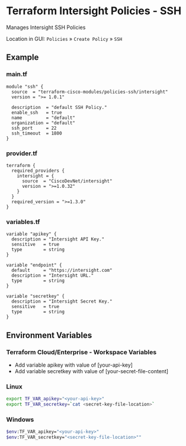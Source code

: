 <!-- BEGIN_TF_DOCS -->
# Terraform Intersight Policies - SSH
Manages Intersight SSH Policies

Location in GUI:
`Policies` » `Create Policy` » `SSH`

## Example

### main.tf
```hcl
module "ssh" {
  source  = "terraform-cisco-modules/policies-ssh/intersight"
  version = ">= 1.0.1"

  description  = "default SSH Policy."
  enable_ssh   = true
  name         = "default"
  organization = "default"
  ssh_port     = 22
  ssh_timeout  = 1800
}
```

### provider.tf
```hcl
terraform {
  required_providers {
    intersight = {
      source  = "CiscoDevNet/intersight"
      version = ">=1.0.32"
    }
  }
  required_version = ">=1.3.0"
}
```

### variables.tf
```hcl
variable "apikey" {
  description = "Intersight API Key."
  sensitive   = true
  type        = string
}

variable "endpoint" {
  default     = "https://intersight.com"
  description = "Intersight URL."
  type        = string
}

variable "secretkey" {
  description = "Intersight Secret Key."
  sensitive   = true
  type        = string
}
```

## Environment Variables

### Terraform Cloud/Enterprise - Workspace Variables
- Add variable apikey with value of [your-api-key]
- Add variable secretkey with value of [your-secret-file-content]

### Linux
```bash
export TF_VAR_apikey="<your-api-key>"
export TF_VAR_secretkey=`cat <secret-key-file-location>`
```

### Windows
```bash
$env:TF_VAR_apikey="<your-api-key>"
$env:TF_VAR_secretkey="<secret-key-file-location>""
```
<!-- END_TF_DOCS -->